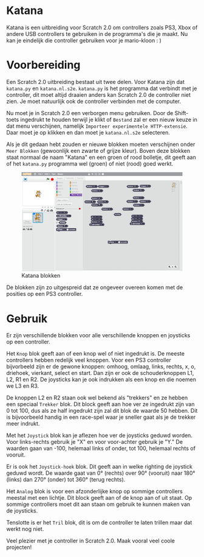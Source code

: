 Katana
======

Katana is een uitbreiding voor Scratch 2.0 om controllers zoals PS3, Xbox of
andere USB controllers te gebruiken in de programma's die je maakt.
Nu kan je eindelijk die controller gebruiken voor je mario-kloon : )


Voorbereiding
=============

Een Scratch 2.0 uitbreiding bestaat uit twee delen. Voor Katana zijn dat
`katana.py` en `katana.nl.s2e`. `katana.py` is het programma dat verbindt met
je controller, dit moet altijd draaien anders kan Scratch 2.0 de controller
niet zien. Je moet natuurlijk ook de controller verbinden met de computer.

Nu moet je in Scratch 2.0 een verborgen menu gebruiken. Door de Shift-toets
ingedrukt te houden terwijl je klikt of `Bestand` zal er een nieuw keuze in dat
menu verschijnen, namelijk `Importeer experimentele HTTP-extensie`. Daar moet
je op klikken en dan moet je `katana.nl.s2e` selecteren.

Als je dit gedaan hebt zouden er nieuwe blokken moeten verschijnen onder `Meer
Blokken` (gewoonlijk een zwarte of grijze kleur). Boven deze blokken staat
normaal de naam "Katana" en een groen of rood bolletje, dit geeft aan of het
`katana.py` programma wel (groen) of niet (rood) goed werkt.

<figure>
  <img src="images/Katana-Blocks.png" alt="Overzicht nieuwe blokken"/>
  <figcaption>Katana blokken</figcaption>
</figure>

De blokken zijn zo uitgespreid dat ze ongeveer overeen komen met de posities op
een PS3 controller.


Gebruik
=======

Er zijn verschillende blokken voor alle verschillende knoppen en joysticks op
een controller.

Het `Knop` blok geeft aan of een knop wel of niet ingedrukt is. De meeste
controllers hebben redelijk veel knoppen. Voor een PS3 controller bijvorbeeld
zijn er de gewone knoppen: omhoog, omlaag, links, rechts, x, o, driehoek,
vierkant, select en start. Dan zijn er ook de schouderknoppen L1, L2, R1 en R2.
De joysticks kan je ook indrukken als een knop en die noemen we L3 en R3.

De knoppen L2 en R2 staan ook wel bekend als "trekkers" en ze hebben een
speciaal `Trekker` blok. Dit block geeft aan hoe ver ze ingedrukt zijn van 0
tot 100, dus als ze half ingedrukt zijn zal dit blok de waarde 50 hebben. Dit
is bijvoorbeeld handig in een race-spel waar je sneller gaat als je de trekker
meer indrukt.

Met het `Joystick` blok kan je aflezen hoe ver de joysticks geduwd worden. Voor
links-rechts gebruik je "X" en voor voor-achter gebruik je "Y." De waarden gaan
van -100, helemaal links of onder, tot 100, helemaal rechts of vooruit.

Er is ook het `Joystick-hoek` blok. Dit geeft aan in welke righting de
joystick geduwd wordt. De waarde gaat van 0° (rechts) over 90° (vooruit) naar
180° (links) dan 270° (onder) tot 360° (terug rechts).

Het `Analog` blok is voor een afzonderlijke knop op sommige controllers meestal
met een lichtje. Dit block geeft aan of de knop aan of uit staat. Op sommige
controllers moet dit aan staan om gebruik te kunnen maken van de joysticks.

Tenslotte is er het `Tril` blok, dit is om de controller te laten trillen maar
dat werkt nog niet.

Veel plezier met je controller in Scratch 2.0. Maak vooral veel coole
projecten!
